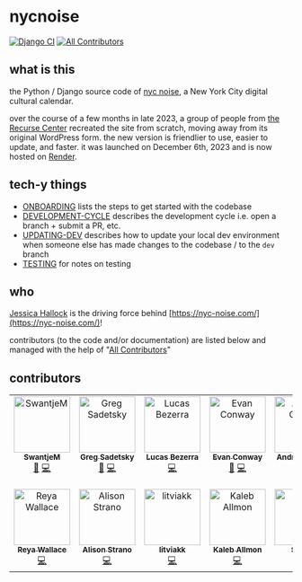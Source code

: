# nycnoise

[![Django CI](https://github.com/gregsadetsky/nycnoise/actions/workflows/django.yml/badge.svg)](https://github.com/gregsadetsky/nycnoise/actions/workflows/django.yml)
[![All Contributors](https://img.shields.io/github/all-contributors/gregsadetsky/nycnoise?color=ee8449&style=flat-square)](#contributors)

## what is this

the Python / Django source code of [nyc noise](https://nyc-noise.com/), a New York City digital cultural calendar.

over the course of a few months in late 2023, a group of people from [the Recurse Center](https://www.recurse.com/) recreated the site from scratch, moving away from its original WordPress form. the new version is friendlier to use, easier to update, and faster. it was launched on December 6th, 2023 and is now hosted on [Render](https://render.com/).

## tech-y things

- [ONBOARDING](docs/ONBOARDING.md) lists the steps to get started with the codebase
- [DEVELOPMENT-CYCLE](docs/DEVELOPMENT-CYCLE.md) describes the development cycle i.e. open a branch + submit a PR, etc.
- [UPDATING-DEV](docs/UPDATING-DEV.md) describes how to update your local dev environment when someone else has made changes to the codebase / to the `dev` branch
- [TESTING](docs/TESTING.md) for notes on testing

## who

[Jessica Hallock](https://jessica-hallock.com/) is the driving force behind [https://nyc-noise.com/](https://nyc-noise.com/)!

contributors (to the code and/or documentation) are listed below and managed with the help of "[All Contributors](https://allcontributors.org/)"

## contributors

<!-- ALL-CONTRIBUTORS-LIST:START - Do not remove or modify this section -->
<!-- prettier-ignore-start -->
<!-- markdownlint-disable -->
<table>
  <tbody>
    <tr>
      <td align="center" valign="top" width="14.28%"><a href="https://github.com/SwantjeM"><img src="https://avatars.githubusercontent.com/u/28712729?v=4?s=100" width="100px;" alt="SwantjeM"/><br /><sub><b>SwantjeM</b></sub></a><br /><a href="#doc-SwantjeM" title="Documentation">📖</a> <a href="#code-SwantjeM" title="Code">💻</a></td>
      <td align="center" valign="top" width="14.28%"><a href="https://github.com/gregsadetsky"><img src="https://avatars.githubusercontent.com/u/1017304?v=4?s=100" width="100px;" alt="Greg Sadetsky"/><br /><sub><b>Greg Sadetsky</b></sub></a><br /><a href="#doc-gregsadetsky" title="Documentation">📖</a> <a href="#code-gregsadetsky" title="Code">💻</a></td>
      <td align="center" valign="top" width="14.28%"><a href="https://github.com/42lucasbezerra"><img src="https://avatars.githubusercontent.com/u/50885067?v=4?s=100" width="100px;" alt="Lucas Bezerra"/><br /><sub><b>Lucas Bezerra</b></sub></a><br /><a href="#code-42lucasbezerra" title="Code">💻</a></td>
      <td align="center" valign="top" width="14.28%"><a href="https://evanconway.github.io/#/"><img src="https://avatars.githubusercontent.com/u/43253820?v=4?s=100" width="100px;" alt="Evan Conway"/><br /><sub><b>Evan Conway</b></sub></a><br /><a href="#doc-evanconway" title="Documentation">📖</a> <a href="#code-evanconway" title="Code">💻</a></td>
      <td align="center" valign="top" width="14.28%"><a href="https://github.com/andrea749"><img src="https://avatars.githubusercontent.com/u/20407254?v=4?s=100" width="100px;" alt="Andrea Garcia"/><br /><sub><b>Andrea Garcia</b></sub></a><br /><a href="#code-andrea749" title="Code">💻</a></td>
      <td align="center" valign="top" width="14.28%"><a href="https://github.com/robsimmons"><img src="https://avatars.githubusercontent.com/u/442315?v=4?s=100" width="100px;" alt="Robert J. Simmons"/><br /><sub><b>Robert J. Simmons</b></sub></a><br /><a href="#code-robsimmons" title="Code">💻</a></td>
      <td align="center" valign="top" width="14.28%"><a href="http://nyc-noise.com"><img src="https://avatars.githubusercontent.com/u/135757981?v=4?s=100" width="100px;" alt="nyc noise"/><br /><sub><b>nyc noise</b></sub></a><br /><a href="#code-nycnoise" title="Code">💻</a></td>
    </tr>
    <tr>
      <td align="center" valign="top" width="14.28%"><a href="https://github.com/reyaw"><img src="https://avatars.githubusercontent.com/u/82685635?v=4?s=100" width="100px;" alt="Reya Wallace"/><br /><sub><b>Reya Wallace</b></sub></a><br /><a href="#code-reyaw" title="Code">💻</a></td>
      <td align="center" valign="top" width="14.28%"><a href="https://github.com/astrano"><img src="https://avatars.githubusercontent.com/u/291487?v=4?s=100" width="100px;" alt="Alison Strano"/><br /><sub><b>Alison Strano</b></sub></a><br /><a href="#code-astrano" title="Code">💻</a></td>
      <td align="center" valign="top" width="14.28%"><a href="https://github.com/litviakk"><img src="https://avatars.githubusercontent.com/u/12960880?v=4?s=100" width="100px;" alt="litviakk"/><br /><sub><b>litviakk</b></sub></a><br /><a href="#code-litviakk" title="Code">💻</a></td>
      <td align="center" valign="top" width="14.28%"><a href="http://www.kaleballmon.com"><img src="https://avatars.githubusercontent.com/u/56810618?v=4?s=100" width="100px;" alt="Kaleb Allmon"/><br /><sub><b>Kaleb Allmon</b></sub></a><br /><a href="#code-kaleballmon" title="Code">💻</a></td>
      <td align="center" valign="top" width="14.28%"><a href="https://github.com/skeryl"><img src="https://avatars.githubusercontent.com/u/3475474?v=4?s=100" width="100px;" alt="Shane"/><br /><sub><b>Shane</b></sub></a><br /><a href="#code-skeryl" title="Code">💻</a></td>
      <td align="center" valign="top" width="14.28%"><a href="https://github.com/vivngo"><img src="https://avatars.githubusercontent.com/u/9523397?v=4?s=100" width="100px;" alt="Vivien Ngo"/><br /><sub><b>Vivien Ngo</b></sub></a><br /><a href="#code-vivngo" title="Code">💻</a></td>
    </tr>
  </tbody>
</table>

<!-- markdownlint-restore -->
<!-- prettier-ignore-end -->

<!-- ALL-CONTRIBUTORS-LIST:END -->
